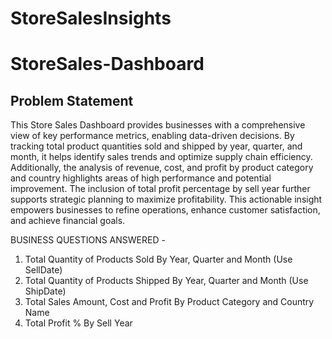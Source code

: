 # StoreSalesInsights

# StoreSales-Dashboard

## Problem Statement

This Store Sales Dashboard provides businesses with a comprehensive view of key performance metrics, enabling data-driven decisions. By tracking total product quantities sold and shipped by year, quarter, and month, it helps identify sales trends and optimize supply chain efficiency. Additionally, the analysis of revenue, cost, and profit by product category and country highlights areas of high performance and potential improvement. The inclusion of total profit percentage by sell year further supports strategic planning to maximize profitability. This actionable insight empowers businesses to refine operations, enhance customer satisfaction, and achieve financial goals.

BUSINESS QUESTIONS ANSWERED -
1. Total Quantity of Products Sold By Year, Quarter and Month (Use SellDate)
2. Total Quantity of Products Shipped By Year, Quarter and Month (Use ShipDate)
3. Total Sales Amount, Cost and Profit By Product Category and Country Name
4. Total Profit % By Sell Year

